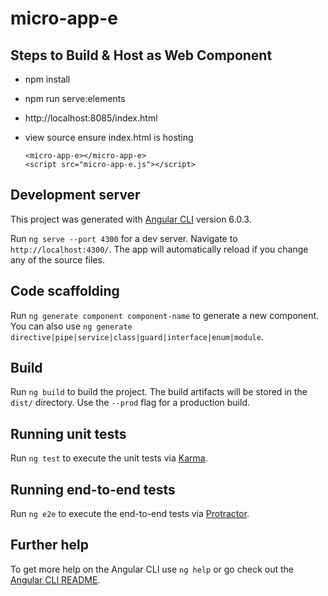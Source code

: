 # micro-app-e

## Steps to Build & Host as Web Component

- npm install
- npm run serve:elements
- http://localhost:8085/index.html
- view source ensure index.html is hosting   

    `<micro-app-e></micro-app-e>`  
    `<script src="micro-app-e.js"></script>`  

## Development server

This project was generated with [Angular CLI](https://github.com/angular/angular-cli) version 6.0.3.

Run `ng serve --port 4300` for a dev server. Navigate to `http://localhost:4300/`. The app will automatically reload if you change any of the source files.

## Code scaffolding

Run `ng generate component component-name` to generate a new component. You can also use `ng generate directive|pipe|service|class|guard|interface|enum|module`.

## Build

Run `ng build` to build the project. The build artifacts will be stored in the `dist/` directory. Use the `--prod` flag for a production build.

## Running unit tests

Run `ng test` to execute the unit tests via [Karma](https://karma-runner.github.io).

## Running end-to-end tests

Run `ng e2e` to execute the end-to-end tests via [Protractor](http://www.protractortest.org/).

## Further help

To get more help on the Angular CLI use `ng help` or go check out the [Angular CLI README](https://github.com/angular/angular-cli/blob/master/README.md).
